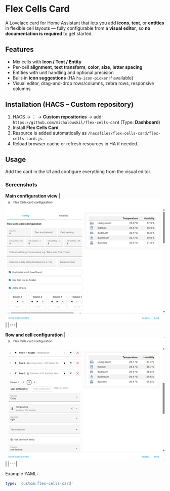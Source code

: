 # Flex Cells Card

A Lovelace card for Home Assistant that lets you add **icons**, **text**, or **entities** in flexible cell layouts — fully configurable from a **visual editor**, so **no documentation is required** to get started.

## Features
- Mix cells with **Icon / Text / Entity**
- Per-cell **alignment**, **text transform**, **color**, **size**, **letter spacing**
- Entities with unit handling and optional precision
- Built-in **icon suggestions** (HA `ha-icon-picker` if available)
- Visual editor, drag-and-drop rows/columns, zebra rows, responsive columns

## Installation (HACS – Custom repository)
1. HACS → ⋮ → **Custom repositories** → add:
   `https://github.com/michalowskil/flex-cells-card` (Type: **Dashboard**)
2. Install **Flex Cells Card**.
3. Resource is added automatically as `/hacsfiles/flex-cells-card/flex-cells-card.js`.
4. Reload browser cache or refresh resources in HA if needed.

## Usage
Add the card in the UI and configure everything from the visual editor.

### Screenshots

**Main configuration view**
| ![Flex Cells main config](images/flex-cells-card-configuration1.png) |
|---|

**Row and cell configuration**
| ![Flex Cells main config](images/flex-cells-card-configuration2.png) |
|---|

Example YAML:
```yaml
type: 'custom:flex-cells-card'
```

